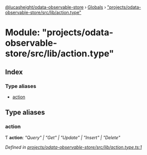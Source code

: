 [@lucasheight/odata-observable-store](../README.md) › [Globals](../globals.md) › ["projects/odata-observable-store/src/lib/action.type"](_projects_odata_observable_store_src_lib_action_type_.md)

# Module: "projects/odata-observable-store/src/lib/action.type"

## Index

### Type aliases

* [action](_projects_odata_observable_store_src_lib_action_type_.md#action)

## Type aliases

###  action

Ƭ **action**: *"Query" | "Get" | "Update" | "Insert" | "Delete"*

*Defined in [projects/odata-observable-store/src/lib/action.type.ts:1](https://github.com/lucasheight/odata-observable-store/blob/c956e7f8/projects/odata-observable-store/src/lib/action.type.ts#L1)*
